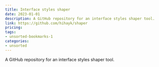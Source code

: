 ```yaml
---
title: Interface styles shaper
date: 2023-01-01
description: A GitHub repository for an interface styles shaper tool.
link: https://github.com/hihayk/shaper
pricing: 
tags: 
- unsorted-bookmarks-1 
categories: 
- unsorted 
---
```


A GitHub repository for an interface styles shaper tool.